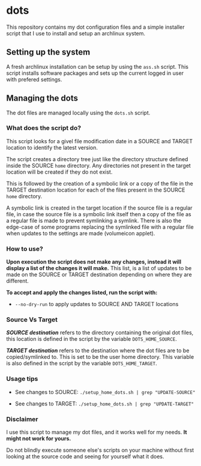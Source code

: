 # dots

This repository contains my dot configuration files and a simple installer script that I use to install and setup an archlinux system.

## Setting up the system

A fresh archlinux installation can be setup by using the ```ass.sh``` script. This script installs software packages and sets up the current logged in user with prefered settings.

## Managing the dots

The dot files are managed locally using the ```dots.sh``` script.

### What does the script do?

This script looks for a givel file modification date in a SOURCE and TARGET location to identify the latest version.

The script creates a directory tree just like the directory structure defined inside the SOURCE ```home``` directory. Any directories not present in the target location will be created if they do not exist.

This is followed by the creation of a symbolic link or a copy of the file in the TARGET destination location for each of the files present in the SOURCE ```home``` directory.

A symbolic link is created in the target location if the source file is a regular file, in case the source file is a symbolic link itself then a copy of the file as a regular file is made to prevent symlinking a symlink. There is also the edge-case of some programs replacing the symlinked file with a regular file when updates to the settings are made (volumeicon applet).

### How to use?

**Upon execution the script does not make any changes, instead it will display a list of the changes it will make.** This list, is a list of updates to be made on the SOURCE or TARGET destination depending on where they are different.

**To accept and apply the changes listed, run the script with:**

- ```--no-dry-run``` to apply updates to SOURCE AND TARGET locations

### Source Vs Target

***SOURCE destination*** refers to the directory containing the original dot files, this location is defined in the script by the variable ```DOTS_HOME_SOURCE```.

***TARGET destination*** refers to the destination where the dot files are to be copied/symlinked to. This is set to be the user home directory. This variable is also defined in the script by the variable ```DOTS_HOME_TARGET```.

### Usage tips

- See changes to SOURCE: ```./setup_home_dots.sh | grep "UPDATE-SOURCE"```

- See changes to TARGET: ```./setup_home_dots.sh | grep "UPDATE-TARGET"```

### Disclaimer

I use this script to manage my dot files, and it works well for my needs. **It might not work for yours.**

Do not blindly execute someone else's scripts on your machine without first looking at the source code and seeing for yourself what it does.
